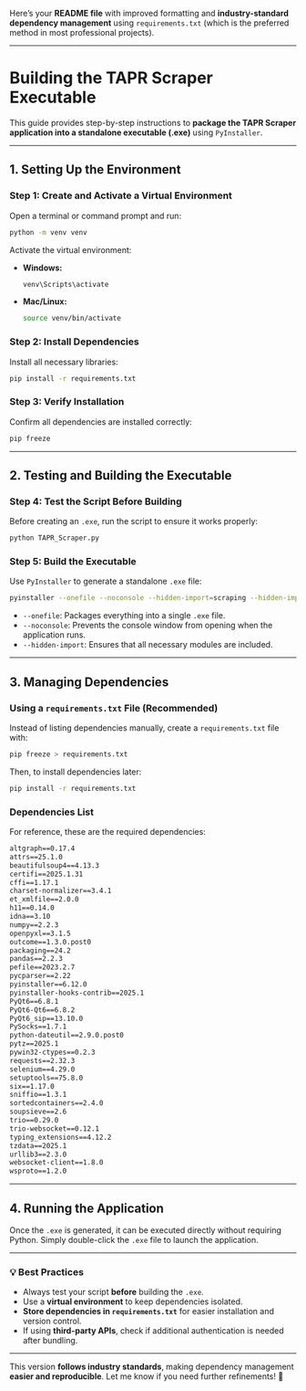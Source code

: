 Here’s your **README file** with improved formatting and **industry-standard dependency management** using `requirements.txt` (which is the preferred method in most professional projects).  

---

# **Building the TAPR Scraper Executable**  

This guide provides step-by-step instructions to **package the TAPR Scraper application into a standalone executable (.exe)** using `PyInstaller`.  

---

## **1. Setting Up the Environment**  

### **Step 1: Create and Activate a Virtual Environment**  
Open a terminal or command prompt and run:  
```sh
python -m venv venv
```
Activate the virtual environment:  

- **Windows:**  
  ```sh
  venv\Scripts\activate
  ```
- **Mac/Linux:**  
  ```sh
  source venv/bin/activate
  ```

### **Step 2: Install Dependencies**  
Install all necessary libraries:  
```sh
pip install -r requirements.txt
```

### **Step 3: Verify Installation**  
Confirm all dependencies are installed correctly:  
```sh
pip freeze
```

---

## **2. Testing and Building the Executable**  

### **Step 4: Test the Script Before Building**  
Before creating an `.exe`, run the script to ensure it works properly:  
```sh
python TAPR_Scraper.py
```

### **Step 5: Build the Executable**  
Use `PyInstaller` to generate a standalone `.exe` file:  
```sh
pyinstaller --onefile --noconsole --hidden-import=scraping --hidden-import=wrangling TAPR_Scraper.py
```

- `--onefile`: Packages everything into a single `.exe` file.  
- `--noconsole`: Prevents the console window from opening when the application runs.  
- `--hidden-import`: Ensures that all necessary modules are included.  

---

## **3. Managing Dependencies**  

### **Using a `requirements.txt` File** (Recommended)  
Instead of listing dependencies manually, create a `requirements.txt` file with:  
```sh
pip freeze > requirements.txt
```
Then, to install dependencies later:  
```sh
pip install -r requirements.txt
```

### **Dependencies List**  
For reference, these are the required dependencies:  
```txt
altgraph==0.17.4
attrs==25.1.0
beautifulsoup4==4.13.3
certifi==2025.1.31
cffi==1.17.1
charset-normalizer==3.4.1
et_xmlfile==2.0.0
h11==0.14.0
idna==3.10
numpy==2.2.3
openpyxl==3.1.5
outcome==1.3.0.post0
packaging==24.2
pandas==2.2.3
pefile==2023.2.7
pycparser==2.22
pyinstaller==6.12.0
pyinstaller-hooks-contrib==2025.1
PyQt6==6.8.1
PyQt6-Qt6==6.8.2
PyQt6_sip==13.10.0
PySocks==1.7.1
python-dateutil==2.9.0.post0
pytz==2025.1
pywin32-ctypes==0.2.3
requests==2.32.3
selenium==4.29.0
setuptools==75.8.0
six==1.17.0
sniffio==1.3.1
sortedcontainers==2.4.0
soupsieve==2.6
trio==0.29.0
trio-websocket==0.12.1
typing_extensions==4.12.2
tzdata==2025.1
urllib3==2.3.0
websocket-client==1.8.0
wsproto==1.2.0
```

---

## **4. Running the Application**  
Once the `.exe` is generated, it can be executed directly without requiring Python. Simply double-click the `.exe` file to launch the application.  

---

### **💡 Best Practices**  
- Always test your script **before** building the `.exe`.  
- Use a **virtual environment** to keep dependencies isolated.  
- **Store dependencies in `requirements.txt`** for easier installation and version control.  
- If using **third-party APIs**, check if additional authentication is needed after bundling.  

---

This version **follows industry standards**, making dependency management **easier and reproducible**. Let me know if you need further refinements! 🚀
